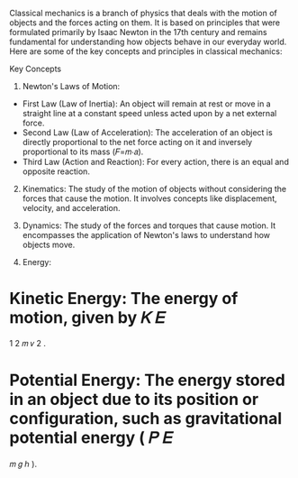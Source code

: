 Classical mechanics is a branch of physics that deals with the motion of objects and the forces acting on them. It is based on principles that were formulated primarily by Isaac Newton in the 17th century and remains fundamental for understanding how objects behave in our everyday world. Here are some of the key concepts and principles in classical mechanics:

Key Concepts
1. Newton's Laws of Motion:

- First Law (Law of Inertia): An object will remain at rest or move in a straight line at 
  a constant speed unless acted upon by a net external force.
- Second Law (Law of Acceleration): The acceleration of an object is directly proportional 
  to the net force acting on it and inversely proportional to its mass (𝐹=𝑚⋅𝑎).
- Third Law (Action and Reaction): For every action, there is an equal and opposite 
  reaction.
2. Kinematics: The study of the motion of objects without considering the forces that 
  cause the motion. It involves concepts like displacement, velocity, and acceleration.

3. Dynamics: The study of the forces and torques that cause motion. It encompasses the 
   application of Newton's laws to understand how objects move.

4. Energy:

Kinetic Energy: The energy of motion, given by 
𝐾
𝐸
=
1
2
𝑚
𝑣
2
.

Potential Energy: The energy stored in an object due to its position or configuration, such as gravitational potential energy (
𝑃
𝐸
=
𝑚
𝑔
ℎ
).

